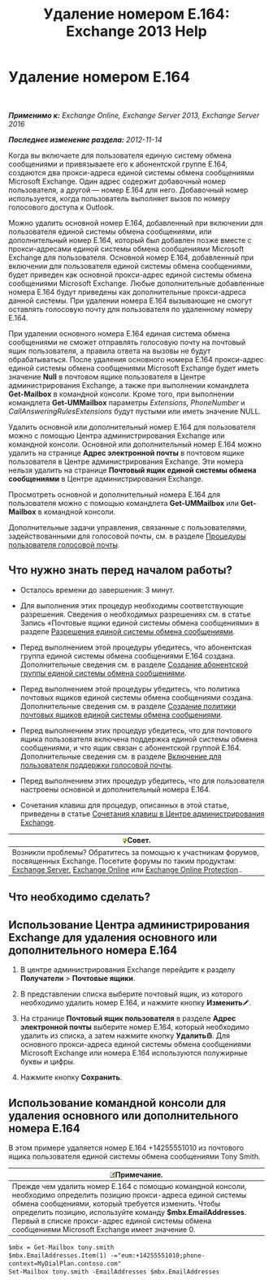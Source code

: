 ﻿---
title: 'Удаление номером E.164: Exchange 2013 Help'
TOCTitle: Удаление номером E.164
ms:assetid: 17941918-7dc5-41a0-b540-09f2f907362b
ms:mtpsurl: https://technet.microsoft.com/ru-ru/library/JJ662759(v=EXCHG.150)
ms:contentKeyID: 50556343
ms.date: 05/22/2018
mtps_version: v=EXCHG.150
ms.translationtype: MT
---

# Удаление номером E.164

 

_**Применимо к:** Exchange Online, Exchange Server 2013, Exchange Server 2016_

_**Последнее изменение раздела:** 2012-11-14_

Когда вы включаете для пользователя единую систему обмена сообщениями и привязываете его к абонентской группе E.164, создаются два прокси-адреса единой системы обмена сообщениями Microsoft Exchange. Один адрес содержит добавочный номер пользователя, а другой — номер E.164 для него. Добавочный номер используется, когда пользователь выполняет вызов по номеру голосового доступа к Outlook.

Можно удалить основной номер E.164, добавленный при включении для пользователя единой системы обмена сообщениями, или дополнительный номер E.164, который был добавлен позже вместе с прокси-адресами единой системы обмена сообщениями Microsoft Exchange для пользователя. Основной номер E.164, добавленный при включении для пользователя единой системы обмена сообщениями, будет приведен как основной прокси-адрес единой системы обмена сообщениями Microsoft Exchange. Любые дополнительные добавленные номера E.164 будут приведены как дополнительные прокси-адреса данной системы. При удалении номера E.164 вызывающие не смогут оставлять голосовую почту для пользователя по удаленному номеру E.164.

При удалении основного номера E.164 единая система обмена сообщениями не сможет отправлять голосовую почту на почтовый ящик пользователя, а правила ответа на вызовы не будут обрабатываться. После удаления основного номера E.164 прокси-адрес единой системы обмена сообщениями Microsoft Exchange будет иметь значение **Null** в почтовом ящике пользователя в Центре администрирования Exchange, а также при выполнении командлета **Get-Mailbox** в командной консоли. Кроме того, при выполнении командлета **Get-UMMailbox** параметры *Extensions*, *PhoneNumber* и *CallAnsweringRulesExtensions* будут пустыми или иметь значение NULL.

Удалить основной или дополнительный номер E.164 для пользователя можно с помощью Центра администрирования Exchange или командной консоли. Основной или дополнительный номер E.164 можно удалить на странице **Адрес электронной почты** в почтовом ящике пользователя в Центре администрирования Exchange. Эти номера нельзя удалить на странице **Почтовый ящик единой системы обмена сообщениями** в Центре администрирования Exchange.

Просмотреть основной и дополнительный номера E.164 для пользователя можно с помощью командлета **Get-UMMailbox** или **Get-Mailbox** в командной консоли.

Дополнительные задачи управления, связанные с пользователями, задействованными для голосовой почты, см. в разделе [Процедуры пользователя голосовой почты](voice-mail-enabled-user-procedures-exchange-2013-help.md).

## Что нужно знать перед началом работы?

  - Осталось времени до завершения: 3 минут.

  - Для выполнения этих процедур необходимы соответствующие разрешения. Сведения о необходимых разрешениях см. в статье Запись «Почтовые ящики единой системы обмена сообщениями» в разделе [Разрешения единой системы обмена сообщениями](unified-messaging-permissions-exchange-2013-help.md).

  - Перед выполнением этой процедуры убедитесь, что абонентская группа единой системы обмена сообщениями E.164 создана. Дополнительные сведения см. в разделе [Создание абонентской группы единой системы обмена сообщениями](create-a-um-dial-plan-exchange-2013-help.md).

  - Перед выполнением этой процедуры убедитесь, что политика почтовых ящиков единой системы обмена сообщениями создана. Дополнительные сведения см. в разделе [Создание политики почтовых ящиков единой системы обмена сообщениями](create-a-um-mailbox-policy-exchange-2013-help.md).

  - Перед выполнением этих процедур убедитесь, что для почтового ящика пользователя включена поддержка единой системы обмена сообщениями, и что ящик связан с абонентской группой E.164. Дополнительные сведения см. в разделе [Включение для пользователя поддержки голосовой почты](enable-a-user-for-voice-mail-exchange-2013-help.md).

  - Перед выполнением этих процедур убедитесь, что для пользователя настроены основной и дополнительный номера E.164.

  - Сочетания клавиш для процедур, описанных в этой статье, приведены в статье [Сочетания клавиш в Центре администрирования Exchange](keyboard-shortcuts-in-the-exchange-admin-center-exchange-online-protection-help.md).

<table>
<thead>
<tr class="header">
<th><img src="images/Bb124558.tip(EXCHG.150).gif" title="Совет" alt="Совет" />Совет.</th>
</tr>
</thead>
<tbody>
<tr class="odd">
<td>Возникли проблемы? Обратитесь за помощью к участникам форумов, посвященных Exchange. Посетите форумы по таким продуктам: <a href="https://go.microsoft.com/fwlink/p/?linkid=60612">Exchange Server</a>, <a href="https://go.microsoft.com/fwlink/p/?linkid=267542">Exchange Online</a> или <a href="https://go.microsoft.com/fwlink/p/?linkid=285351">Exchange Online Protection</a>..</td>
</tr>
</tbody>
</table>


## Что необходимо сделать?

## Использование Центра администрирования Exchange для удаления основного или дополнительного номера E.164

1.  В центре администрирования Exchange перейдите к разделу **Получатели** \> **Почтовые ящики**.

2.  В представлении списка выберите почтовый ящик, из которого необходимо удалить номер E.164, и нажмите кнопку **Изменить**![Значок редактирования](images/Bb124582.6f53ccb2-1f13-4c02-bea0-30690e6ea71d(EXCHG.150).gif "Значок редактирования").

3.  На странице **Почтовый ящик пользователя** в разделе **Адрес электронной почты** выберите номер E.164, который необходимо удалить из списка, а затем нажмите кнопку **Удалить**![Значок удаления](images/Dd979797.14f639f6-61e8-4418-bbfb-0db14de9d2f5(EXCHG.150).gif "Значок удаления"). Для основного прокси-адреса единой системы обмена сообщениями Microsoft Exchange или номера E.164 используются полужирные буквы и цифры.

4.  Нажмите кнопку **Сохранить**.

## Использование командной консоли для удаления основного или дополнительного номера E.164

В этом примере удаляется номер E.164 +14255551010 из почтового ящика пользователя единой системы обмена сообщениями Tony Smith.

<table>
<thead>
<tr class="header">
<th><img src="images/JJ126620.note(EXCHG.150).gif" title="Примечание" alt="Примечание" />Примечание.</th>
</tr>
</thead>
<tbody>
<tr class="odd">
<td>Прежде чем удалить номер E.164 с помощью командной консоли, необходимо определить позицию прокси-адреса единой системы обмена сообщениями, который требуется изменить. Чтобы определить позицию, используйте команду <strong>$mbx.EmailAddresses</strong>. Первый в списке прокси-адрес единой системы обмена сообщениями Microsoft Exchange имеет значение 0.</td>
</tr>
</tbody>
</table>


    $mbx = Get-Mailbox tony.smith
    $mbx.EmailAddresses.Item(1) -="eum:+14255551010;phone-context=MyDialPlan.contoso.com"
    Set-Mailbox tony.smith -EmailAddresses $mbx.EmailAddresses

